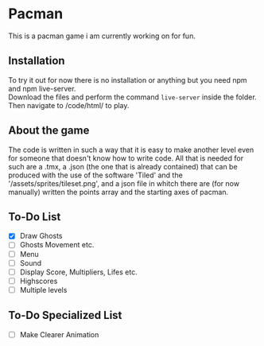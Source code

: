 # Pacman
This is a pacman game i am currently working on for fun. 
## Installation
To try it out for now there is no installation or anything but you need npm and npm live-server.<br>Download the files and perform the command `live-server` inside the folder. Then navigate to /code/html/ to play.
## About the game
The code is written in such a way that it is easy to make another level even for someone that doesn't know how to write code. All that is needed for such are a .tmx, a .json (the one that is already contained) that can be produced with the use of the software 'Tiled' and the '/assets/sprites/tileset.png', and a json file in whitch there are (for now manually) written the points array and the starting axes of pacman.
## To-Do List
- [x] Draw Ghosts
- [ ] Ghosts Movement etc.
- [ ] Menu
- [ ] Sound
- [ ] Display Score, Multipliers, Lifes etc.
- [ ] Highscores
- [ ] Multiple levels
## To-Do Specialized List
- [ ] Make Clearer Animation